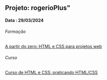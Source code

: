 ## Projeto: rogerioPlus" 
#### Data : 29/03/2024

###### Formação
[A partir do zero: HTML e CSS para projetos web](https://cursos.alura.com.br/formacao-html-css)

###### Curso
[Curso de HTML e CSS: praticando HTML/CSS](https://cursos.alura.com.br/course/html-css-praticando-html-css)

